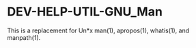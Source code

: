 DEV-HELP-UTIL-GNU_Man
=====================

This is a replacement for Un*x man(1), apropos(1), whatis(1), and manpath(1).
